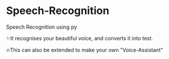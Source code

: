 # Speech-Recognition
Speech Recognition using py

✨It recognises your beautiful voice, and converts it into test.

🔥This can also be extended to make your own "Voice-Assistant"
